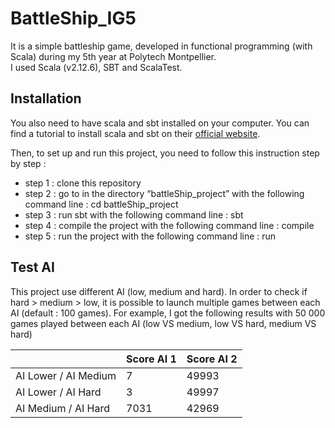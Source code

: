 # BattleShip_IG5
It is a simple battleship game, developed in functional programming (with Scala) during my 5th year at Polytech Montpellier.   
I used Scala (v2.12.6), SBT and ScalaTest.
## Installation
You also need to have scala and sbt installed on your computer. You can find a tutorial to install scala and sbt on their [official website](https://www.scala-lang.org/download/).

Then, to set up and run this project, you need to follow this instruction step by step :  
* step 1 : clone this repository
* step 2 : go to in the directory “battleShip_project” with the following command line : cd battleShip_project  
* step 3 : run sbt with the following command line : sbt  
* step 4 : compile the project with the following command line : compile  
* step 5 : run the project with the following command line : run
## Test AI
This project use different AI (low, medium and hard). In order to check if hard > medium > low, it is possible to launch multiple games between each AI (default : 100 games).
  For example, I got the following results with 50 000 games played between each AI (low VS medium, low VS hard, medium VS hard)
  
|   | Score AI 1 | Score AI 2 |
| ------------- | ------------- | ------------ |
| AI Lower / AI Medium  | 7  | 49993 |
| AI Lower / AI Hard  | 3  | 49997  |
| AI Medium / AI Hard  | 7031  | 42969  |